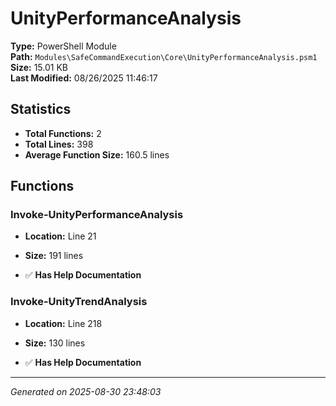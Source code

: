 # UnityPerformanceAnalysis

**Type:** PowerShell Module  
**Path:** `Modules\SafeCommandExecution\Core\UnityPerformanceAnalysis.psm1`  
**Size:** 15.01 KB  
**Last Modified:** 08/26/2025 11:46:17  

## Statistics

- **Total Functions:** 2
- **Total Lines:** 398
- **Average Function Size:** 160.5 lines

## Functions


### Invoke-UnityPerformanceAnalysis

- **Location:** Line 21
- **Size:** 191 lines

- ✅ **Has Help Documentation** 
### Invoke-UnityTrendAnalysis

- **Location:** Line 218
- **Size:** 130 lines

- ✅ **Has Help Documentation**

---
*Generated on 2025-08-30 23:48:03*
